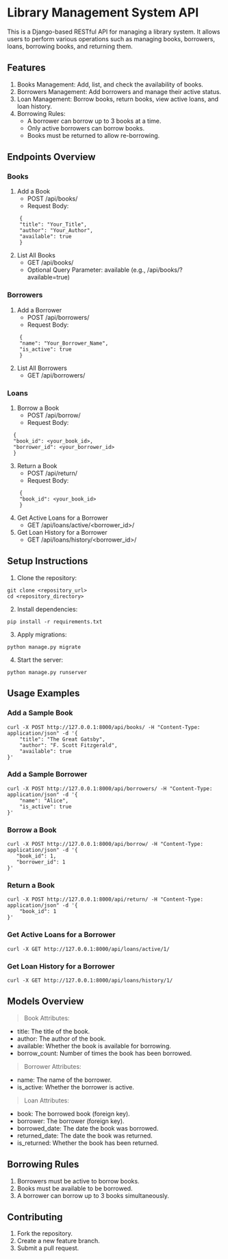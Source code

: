 # Library Management System API 

This is a Django-based RESTful API for managing a library system. It allows users to perform various operations such as managing books, borrowers, loans, borrowing books, and returning them.

## Features
1. Books Management: Add, list, and check the availability of books.
2. Borrowers Management: Add borrowers and manage their active status.
3. Loan Management: Borrow books, return books, view active loans, and loan history.
4. Borrowing Rules:
   - A borrower can borrow up to 3 books at a time.
   - Only active borrowers can borrow books.
   - Books must be returned to allow re-borrowing.

## Endpoints Overview

### Books 
1. Add a Book
   - POST /api/books/
   - Request Body:
```
    {
    "title": "Your_Title",
    "author": "Your_Author",
    "available": true
    }
```
2. List All Books
   - GET /api/books/
   - Optional Query Parameter: available (e.g., /api/books/?available=true)
  
### Borrowers
1. Add a Borrower
   - POST /api/borrowers/
   - Request Body:
```
    {
    "name": "Your_Borrower_Name",
    "is_active": true
    }
```
2. List All Borrowers
   - GET /api/borrowers/

### Loans
1. Borrow a Book
   - POST /api/borrow/
   - Request Body:
 ```
   {
   "book_id": <your_book_id>,
   "borrower_id": <your_borrower_id>
   }
```
3. Return a Book
   - POST /api/return/
   - Request Body:
```
    {
    "book_id": <your_book_id>
    }
```
4. Get Active Loans for a Borrower
   - GET /api/loans/active/<borrower_id>/
5. Get Loan History for a Borrower
   - GET /api/loans/history/<borrower_id>/

## Setup Instructions
1. Clone the repository:

``` 
git clone <repository_url>
cd <repository_directory>
```
2. Install dependencies:
```
pip install -r requirements.txt
```
3. Apply migrations:
```
python manage.py migrate
```
4. Start the server:
```
python manage.py runserver
```
## Usage Examples

### Add a Sample Book
```
curl -X POST http://127.0.0.1:8000/api/books/ -H "Content-Type: application/json" -d '{
    "title": "The Great Gatsby",
    "author": "F. Scott Fitzgerald",
    "available": true
}'
```
### Add a Sample Borrower
```
curl -X POST http://127.0.0.1:8000/api/borrowers/ -H "Content-Type: application/json" -d '{
    "name": "Alice",
    "is_active": true
}'
```
### Borrow a Book
```
curl -X POST http://127.0.0.1:8000/api/borrow/ -H "Content-Type: application/json" -d '{
   "book_id": 1,
   "borrower_id": 1
}'
```
### Return a Book
```
curl -X POST http://127.0.0.1:8000/api/return/ -H "Content-Type: application/json" -d '{
    "book_id": 1
}'
```
### Get Active Loans for a Borrower
```
curl -X GET http://127.0.0.1:8000/api/loans/active/1/
```
### Get Loan History for a Borrower
```
curl -X GET http://127.0.0.1:8000/api/loans/history/1/
```
## Models Overview
> Book
Attributes:
- title: The title of the book.
- author: The author of the book.
- available: Whether the book is available for borrowing.
- borrow_count: Number of times the book has been borrowed.

> Borrower
Attributes:
- name: The name of the borrower.
- is_active: Whether the borrower is active.

> Loan
Attributes:
- book: The borrowed book (foreign key).
- borrower: The borrower (foreign key).
- borrowed_date: The date the book was borrowed.
- returned_date: The date the book was returned.
- is_returned: Whether the book has been returned.

## Borrowing Rules
1. Borrowers must be active to borrow books.
2. Books must be available to be borrowed.
3. A borrower can borrow up to 3 books simultaneously.

## Contributing
1. Fork the repository.
2. Create a new feature branch.
3. Submit a pull request.

